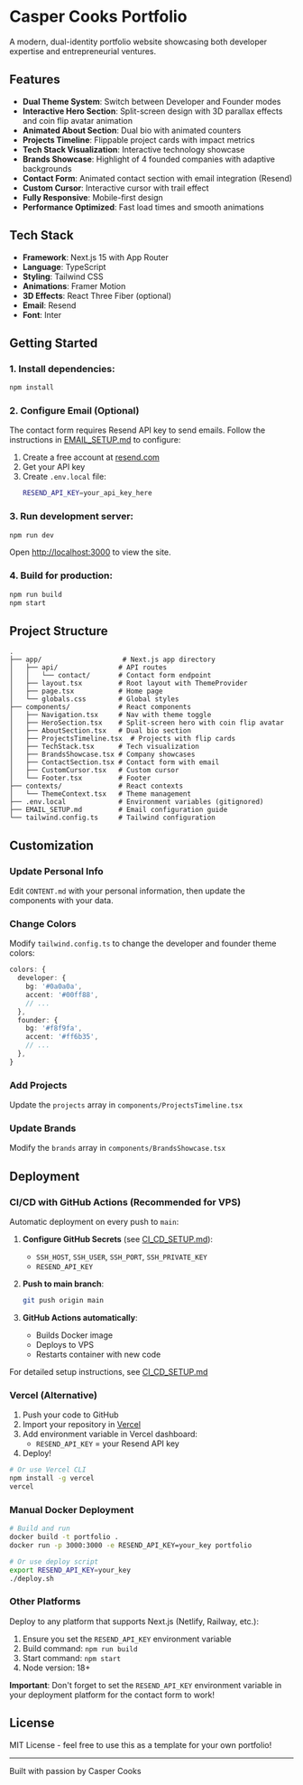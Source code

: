 # Casper Cooks Portfolio

A modern, dual-identity portfolio website showcasing both developer expertise and entrepreneurial ventures.

## Features

- **Dual Theme System**: Switch between Developer and Founder modes
- **Interactive Hero Section**: Split-screen design with 3D parallax effects and coin flip avatar animation
- **Animated About Section**: Dual bio with animated counters
- **Projects Timeline**: Flippable project cards with impact metrics
- **Tech Stack Visualization**: Interactive technology showcase
- **Brands Showcase**: Highlight of 4 founded companies with adaptive backgrounds
- **Contact Form**: Animated contact section with email integration (Resend)
- **Custom Cursor**: Interactive cursor with trail effect
- **Fully Responsive**: Mobile-first design
- **Performance Optimized**: Fast load times and smooth animations

## Tech Stack

- **Framework**: Next.js 15 with App Router
- **Language**: TypeScript
- **Styling**: Tailwind CSS
- **Animations**: Framer Motion
- **3D Effects**: React Three Fiber (optional)
- **Email**: Resend
- **Font**: Inter

## Getting Started

### 1. Install dependencies:

```bash
npm install
```

### 2. Configure Email (Optional)

The contact form requires Resend API key to send emails. Follow the instructions in [EMAIL_SETUP.md](./EMAIL_SETUP.md) to configure:

1. Create a free account at [resend.com](https://resend.com)
2. Get your API key
3. Create `.env.local` file:
   ```bash
   RESEND_API_KEY=your_api_key_here
   ```

### 3. Run development server:

```bash
npm run dev
```

Open [http://localhost:3000](http://localhost:3000) to view the site.

### 4. Build for production:

```bash
npm run build
npm start
```

## Project Structure

```
.
├── app/                    # Next.js app directory
│   ├── api/               # API routes
│   │   └── contact/       # Contact form endpoint
│   ├── layout.tsx         # Root layout with ThemeProvider
│   ├── page.tsx           # Home page
│   └── globals.css        # Global styles
├── components/            # React components
│   ├── Navigation.tsx     # Nav with theme toggle
│   ├── HeroSection.tsx    # Split-screen hero with coin flip avatar
│   ├── AboutSection.tsx   # Dual bio section
│   ├── ProjectsTimeline.tsx  # Projects with flip cards
│   ├── TechStack.tsx      # Tech visualization
│   ├── BrandsShowcase.tsx # Company showcases
│   ├── ContactSection.tsx # Contact form with email
│   ├── CustomCursor.tsx   # Custom cursor
│   └── Footer.tsx         # Footer
├── contexts/              # React contexts
│   └── ThemeContext.tsx   # Theme management
├── .env.local             # Environment variables (gitignored)
├── EMAIL_SETUP.md         # Email configuration guide
└── tailwind.config.ts     # Tailwind configuration

```

## Customization

### Update Personal Info

Edit `CONTENT.md` with your personal information, then update the components with your data.

### Change Colors

Modify `tailwind.config.ts` to change the developer and founder theme colors:

```typescript
colors: {
  developer: {
    bg: '#0a0a0a',
    accent: '#00ff88',
    // ...
  },
  founder: {
    bg: '#f8f9fa',
    accent: '#ff6b35',
    // ...
  },
}
```

### Add Projects

Update the `projects` array in `components/ProjectsTimeline.tsx`

### Update Brands

Modify the `brands` array in `components/BrandsShowcase.tsx`

## Deployment

### CI/CD with GitHub Actions (Recommended for VPS)

Automatic deployment on every push to `main`:

1. **Configure GitHub Secrets** (see [CI_CD_SETUP.md](./CI_CD_SETUP.md)):
   - `SSH_HOST`, `SSH_USER`, `SSH_PORT`, `SSH_PRIVATE_KEY`
   - `RESEND_API_KEY`

2. **Push to main branch**:
   ```bash
   git push origin main
   ```

3. **GitHub Actions automatically**:
   - Builds Docker image
   - Deploys to VPS
   - Restarts container with new code

For detailed setup instructions, see [CI_CD_SETUP.md](./CI_CD_SETUP.md)

### Vercel (Alternative)

1. Push your code to GitHub
2. Import your repository in [Vercel](https://vercel.com)
3. Add environment variable in Vercel dashboard:
   - `RESEND_API_KEY` = your Resend API key
4. Deploy!

```bash
# Or use Vercel CLI
npm install -g vercel
vercel
```

### Manual Docker Deployment

```bash
# Build and run
docker build -t portfolio .
docker run -p 3000:3000 -e RESEND_API_KEY=your_key portfolio

# Or use deploy script
export RESEND_API_KEY=your_key
./deploy.sh
```

### Other Platforms

Deploy to any platform that supports Next.js (Netlify, Railway, etc.):

1. Ensure you set the `RESEND_API_KEY` environment variable
2. Build command: `npm run build`
3. Start command: `npm start`
4. Node version: 18+

**Important**: Don't forget to set the `RESEND_API_KEY` environment variable in your deployment platform for the contact form to work!

## License

MIT License - feel free to use this as a template for your own portfolio!

---

Built with passion by Casper Cooks
